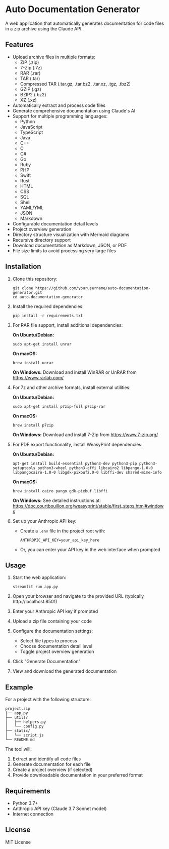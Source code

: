 # Auto Documentation Generator

A web application that automatically generates documentation for code files in a zip archive using the Claude API.

## Features

- Upload archive files in multiple formats:
  - ZIP (.zip)
  - 7-Zip (.7z)
  - RAR (.rar)
  - TAR (.tar)
  - Compressed TAR (.tar.gz, .tar.bz2, .tar.xz, .tgz, .tbz2)
  - GZIP (.gz)
  - BZIP2 (.bz2)
  - XZ (.xz)
- Automatically extract and process code files
- Generate comprehensive documentation using Claude's AI
- Support for multiple programming languages:
  - Python
  - JavaScript
  - TypeScript
  - Java
  - C++
  - C
  - C#
  - Go
  - Ruby
  - PHP
  - Swift
  - Rust
  - HTML
  - CSS
  - SQL
  - Shell
  - YAML/YML
  - JSON
  - Markdown
- Configurable documentation detail levels
- Project overview generation
- Directory structure visualization with Mermaid diagrams
- Recursive directory support
- Download documentation as Markdown, JSON, or PDF
- File size limits to avoid processing very large files

## Installation

1. Clone this repository:

   ```
   git clone https://github.com/yourusername/auto-documentation-generator.git
   cd auto-documentation-generator
   ```
2. Install the required dependencies:

   ```
   pip install -r requirements.txt
   ```
3. For RAR file support, install additional dependencies:

   **On Ubuntu/Debian:**

   ```
   sudo apt-get install unrar
   ```

   **On macOS:**

   ```
   brew install unrar
   ```

   **On Windows:**
   Download and install WinRAR or UnRAR from https://www.rarlab.com/
4. For 7z and other archive formats, install external utilities:

   **On Ubuntu/Debian:**

   ```
   sudo apt-get install p7zip-full p7zip-rar
   ```

   **On macOS:**

   ```
   brew install p7zip
   ```

   **On Windows:**
   Download and install 7-Zip from https://www.7-zip.org/
5. For PDF export functionality, install WeasyPrint dependencies:

   **On Ubuntu/Debian:**

   ```
   apt-get install build-essential python3-dev python3-pip python3-setuptools python3-wheel python3-cffi libcairo2 libpango-1.0-0 libpangocairo-1.0-0 libgdk-pixbuf2.0-0 libffi-dev shared-mime-info
   ```

   **On macOS:**

   ```
   brew install cairo pango gdk-pixbuf libffi
   ```

   **On Windows:**
   See detailed instructions at: https://doc.courtbouillon.org/weasyprint/stable/first_steps.html#windows
6. Set up your Anthropic API key:

   - Create a `.env` file in the project root with:
     ```
     ANTHROPIC_API_KEY=your_api_key_here
     ```
   - Or, you can enter your API key in the web interface when prompted

## Usage

1. Start the web application:

   ```
   streamlit run app.py
   ```
2. Open your browser and navigate to the provided URL (typically http://localhost:8501)
3. Enter your Anthropic API key if prompted
4. Upload a zip file containing your code
5. Configure the documentation settings:

   - Select file types to process
   - Choose documentation detail level
   - Toggle project overview generation
6. Click "Generate Documentation"
7. View and download the generated documentation

## Example

For a project with the following structure:

```
project.zip
├── app.py
├── utils/
│   ├── helpers.py
│   └── config.py
├── static/
│   └── script.js
└── README.md
```

The tool will:

1. Extract and identify all code files
2. Generate documentation for each file
3. Create a project overview (if selected)
4. Provide downloadable documentation in your preferred format

## Requirements

- Python 3.7+
- Anthropic API key (Claude 3.7 Sonnet model)
- Internet connection

## License

MIT License
